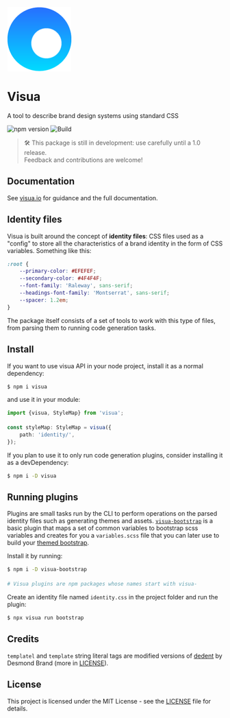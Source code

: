 <img src="logo.png" width="150" height="150">

# Visua

A tool to describe brand design systems using standard CSS

![npm version](https://img.shields.io/npm/v/visua.svg) ![Build](https://img.shields.io/circleci/project/github/umbopepato/visua/master.svg)

> 🛠 This package is still in development: use carefully until a 1.0 release.  
> Feedback and contributions are welcome!

## Documentation

See [visua.io](https://visua.io/) for guidance and the full documentation.

## Identity files

Visua is built around the concept of **identity files**: CSS files used as a "config" to store all the characteristics
of a brand identity in the form of CSS variables. Something like this:

```css
:root {
    --primary-color: #EFEFEF;
    --secondary-color: #4F4F4F;
    --font-family: 'Raleway', sans-serif;
    --headings-font-family: 'Montserrat', sans-serif;
    --spacer: 1.2em;
}
```

The package itself consists of a set of tools to work with this type of files, from parsing them to running code
generation tasks.

## Install

If you want to use visua API in your node project, install it as a normal dependency:

```bash
$ npm i visua
```

and use it in your module:

```typescript
import {visua, StyleMap} from 'visua';

const styleMap: StyleMap = visua({
    path: 'identity/',
});
```

If you plan to use it to only run code generation plugins, consider installing it as a devDependency:

```bash
$ npm i -D visua
```

## Running plugins

Plugins are small tasks run by the CLI to perform operations on the parsed identity files such as generating themes
and assets. [`visua-bootstrap`](https://github.com/umbopepato/visua-bootstrap) is a basic plugin that maps a set of
common variables to bootstrap scss variables and creates for you a `variables.scss` file that you can later use to build
your [themed bootstrap](https://getbootstrap.com/docs/4.0/getting-started/theming).

Install it by running:

```bash
$ npm i -D visua-bootstrap

# Visua plugins are npm packages whose names start with visua-
```

Create an identity file named `identity.css` in the project folder and run the plugin:

```bash
$ npx visua run bootstrap
```

## Credits

`templatel` and `template` string literal tags are modified versions of [dedent](https://github.com/dmnd/dedent) by
Desmond Brand (more in [LICENSE](LICENSE)).

## License

This project is licensed under the MIT License - see the [LICENSE](LICENSE) file for details.

